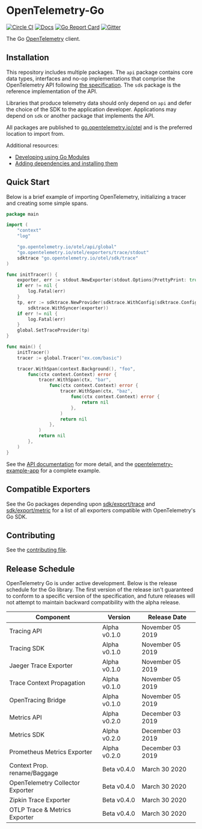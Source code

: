 # OpenTelemetry-Go

[![Circle CI](https://circleci.com/gh/open-telemetry/opentelemetry-go.svg?style=svg)](https://circleci.com/gh/open-telemetry/opentelemetry-go)
[![Docs](https://godoc.org/go.opentelemetry.io/otel?status.svg)](https://pkg.go.dev/go.opentelemetry.io/otel)
[![Go Report Card](https://goreportcard.com/badge/go.opentelemetry.io/otel)](https://goreportcard.com/report/go.opentelemetry.io/otel)
[![Gitter](https://badges.gitter.im/open-telemetry/opentelemetry-go.svg)](https://gitter.im/open-telemetry/opentelemetry-go?utm_source=badge&utm_medium=badge&utm_campaign=pr-badge)

The Go [OpenTelemetry](https://opentelemetry.io/) client.

## Installation

This repository includes multiple packages. The `api`
package contains core data types, interfaces and no-op implementations that comprise the OpenTelemetry API following
[the
specification](https://github.com/open-telemetry/opentelemetry-specification).
The `sdk` package is the reference implementation of the API.

Libraries that produce telemetry data should only depend on `api`
and defer the choice of the SDK to the application developer. Applications may
depend on `sdk` or another package that implements the API.

All packages are published to [go.opentelemetry.io/otel](https://pkg.go.dev/go.opentelemetry.io/otel) and is the preferred location to import from.

Additional resources:

- [Developing using Go Modules](https://blog.golang.org/using-go-modules)
- [Adding dependencies and installing them](https://golang.org/cmd/go/#hdr-Add_dependencies_to_current_module_and_install_them)

## Quick Start

Below is a brief example of importing OpenTelemetry, initializing a tracer and creating some simple spans.

```go
package main

import (
	"context"
	"log"

	"go.opentelemetry.io/otel/api/global"
	"go.opentelemetry.io/otel/exporters/trace/stdout"
	sdktrace "go.opentelemetry.io/otel/sdk/trace"
)

func initTracer() {
	exporter, err := stdout.NewExporter(stdout.Options{PrettyPrint: true})
	if err != nil {
		log.Fatal(err)
	}
	tp, err := sdktrace.NewProvider(sdktrace.WithConfig(sdktrace.Config{DefaultSampler: sdktrace.AlwaysSample()}),
		sdktrace.WithSyncer(exporter))
	if err != nil {
		log.Fatal(err)
	}
	global.SetTraceProvider(tp)
}

func main() {
	initTracer()
	tracer := global.Tracer("ex.com/basic")

	tracer.WithSpan(context.Background(), "foo",
		func(ctx context.Context) error {
			tracer.WithSpan(ctx, "bar",
				func(ctx context.Context) error {
					tracer.WithSpan(ctx, "baz",
						func(ctx context.Context) error {
							return nil
						},
					)
					return nil
				},
			)
			return nil
		},
	)
}

```

See the [API
documentation](https://pkg.go.dev/go.opentelemetry.io/otel) for more
detail, and the
[opentelemetry-example-app](./example/README.md)
for a complete example.

## Compatible Exporters

See the Go packages depending upon
[sdk/export/trace](https://pkg.go.dev/go.opentelemetry.io/otel/sdk/export/trace?tab=importedby)
and [sdk/export/metric](https://pkg.go.dev/go.opentelemetry.io/otel/sdk/export/metric?tab=importedby)
for a list of all exporters compatible with OpenTelemetry's Go SDK.

## Contributing

See the [contributing file](CONTRIBUTING.md).

## Release Schedule

OpenTelemetry Go is under active development. Below is the release schedule
for the Go library. The first version of the release isn't guaranteed to conform
to a specific version of the specification, and future releases will not
attempt to maintain backward compatibility with the alpha release.

| Component                        | Version      | Release Date     |
| -------------------------------- | ------------ | ---------------- |
| Tracing API                      | Alpha v0.1.0 | November 05 2019 |
| Tracing SDK                      | Alpha v0.1.0 | November 05 2019 |
| Jaeger Trace Exporter            | Alpha v0.1.0 | November 05 2019 |
| Trace Context Propagation        | Alpha v0.1.0 | November 05 2019 |
| OpenTracing Bridge               | Alpha v0.1.0 | November 05 2019 |
| Metrics API                      | Alpha v0.2.0 | December 03 2019 |
| Metrics SDK                      | Alpha v0.2.0 | December 03 2019 |
| Prometheus Metrics Exporter      | Alpha v0.2.0 | December 03 2019 |
| Context Prop. rename/Baggage     | Beta  v0.4.0 | March 30 2020    |
| OpenTelemetry Collector Exporter | Beta  v0.4.0 | March 30 2020    |
| Zipkin Trace Exporter            | Beta  v0.4.0 | March 30 2020    |
| OTLP Trace & Metrics Exporter    | Beta  v0.4.0 | March 30 2020    |
